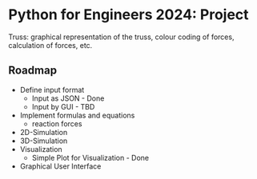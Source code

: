 Python for Engineers 2024: Project
==================================

Truss: graphical representation of the truss, colour coding of forces, calculation of forces, etc.

Roadmap
-------

*   Define input format
    *  Input as JSON - Done
    *  Input by GUI - TBD
*   Implement formulas and equations
    *   reaction forces
*   2D-Simulation
*   3D-Simulation
*   Visualization
    *  Simple Plot for Visualization - Done
*   Graphical User Interface